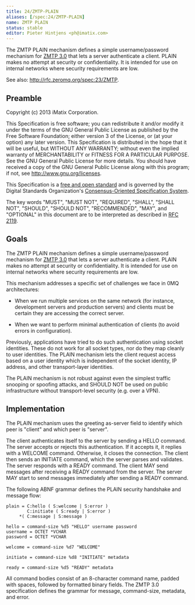 ```yaml
---
title: 24/ZMTP-PLAIN
aliases: [/spec:24/ZMTP-PLAIN]
name: ZMTP PLAIN
status: stable
editor: Pieter Hintjens <ph@imatix.com>
---
```


The ZMTP PLAIN mechanism defines a simple username/password mechanism for [ZMTP 3.0](http://rfc.zeromq.org/spec:23) that lets a server authenticate a client. PLAIN makes no attempt at security or confidentiality. It is intended for use on internal networks where security requirements are low.

See also: http://rfc.zeromq.org/spec:23/ZMTP.

## Preamble

Copyright (c) 2013 iMatix Corporation.

This Specification is free software; you can redistribute it and/or modify it under the terms of the GNU General Public License as published by the Free Software Foundation; either version 3 of the License, or (at your option) any later version. This Specification is distributed in the hope that it will be useful, but WITHOUT ANY WARRANTY; without even the implied warranty of MERCHANTABILITY or FITNESS FOR A PARTICULAR PURPOSE. See the GNU General Public License for more details. You should have received a copy of the GNU General Public License along with this program; if not, see <http://www.gnu.org/licenses>.

This Specification is a [free and open standard](http://www.digistan.org/open-standard:definition) and is governed by the Digital Standards Organization's [Consensus-Oriented Specification System](http://www.digistan.org/spec:1/COSS).

The key words "MUST", "MUST NOT", "REQUIRED", "SHALL", "SHALL NOT", "SHOULD", "SHOULD NOT", "RECOMMENDED", "MAY", and "OPTIONAL" in this document are to be interpreted as described in [RFC 2119](http://tools.ietf.org/html/rfc2119).

## Goals

The ZMTP PLAIN mechanism defines a simple username/password mechanism for [ZMTP 3.0](http://rfc.zeromq.org/spec:23) that lets a server authenticate a client. PLAIN makes no attempt at security or confidentiality. It is intended for use on internal networks where security requirements are low.

This mechanism addresses a specific set of challenges we face in 0MQ architectures:

* When we run multiple services on the same network (for instance, development servers and production servers) and clients must be certain they are accessing the correct server.

* When we want to perform minimal authentication of clients (to avoid errors in configuration).

Previously, applications have tried to do such authentication using socket identities. These do not work for all socket types, nor do they map cleanly to user identities. The PLAIN mechanism lets the client request access based on a user identity which is independent of the socket identity, IP address, and other transport-layer identities.

The PLAIN mechanism is not robust against even the simplest traffic snooping or spoofing attacks, and SHOULD NOT be used on public infrastructure without transport-level security (e.g. over a VPN).

## Implementation

The PLAIN mechanism uses the greeting as-server field to identify which peer is "client" and which peer is "server".

The client authenticates itself to the server by sending a HELLO command. The server accepts or rejects this authentication. If it accepts it, it replies with a WELCOME command. Otherwise, it closes the connection. The client then sends an INITIATE command, which the server parses and validates. The server responds with a READY command. The client MAY send messages after receiving a READY command from the server. The server MAY start to send messages immediately after sending a READY command.

The following ABNF grammar defines the PLAIN security handshake and message flow:

```
plain = C:hello ( S:welcome | S:error )
        C:initiate ( S:ready | S:error )
     *( C:message | S:message )

hello = command-size %d5 "HELLO" username password
username = OCTET *VCHAR
password = OCTET *VCHAR

welcome = command-size %d7 "WELCOME"

initiate = command-size %d8 "INITIATE" metadata

ready = command-size %d5 "READY" metadata
```

All command bodies consist of an 8-character command name, padded with spaces, followed by formatted binary fields. The ZMTP 3.0 specification defines the grammar for message, command-size, metadata, and error.
